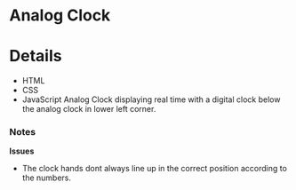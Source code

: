# Analog Clock 

# Details
- HTML
- CSS
- JavaScript
Analog Clock displaying real time with a digital clock below the analog clock in lower left corner.





### Notes
 **Issues**
- The clock hands dont always line up in the correct position according to the numbers.
